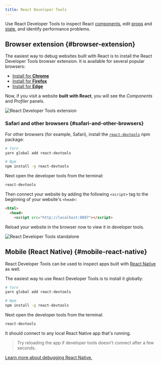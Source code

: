 ```yaml
---
title: React Developer Tools
---
```


<Intro>

Use React Developer Tools to inspect React [components](/learn/your-first-component), edit [props](/learn/passing-props-to-a-component) and [state](/learn/state-a-components-memory), and identify performance problems.

</Intro>

## Browser extension {#browser-extension}

The easiest way to debug websites built with React is to install the React Developer Tools browser extension. It is available for several popular browsers:

* [Install for **Chrome**](https://chrome.google.com/webstore/detail/react-developer-tools/fmkadmapgofadopljbjfkapdkoienihi?hl=en)
* [Install for **Firefox**](https://addons.mozilla.org/en-US/firefox/addon/react-devtools/)
* [Install for **Edge**](https://microsoftedge.microsoft.com/addons/detail/react-developer-tools/gpphkfbcpidddadnkolkpfckpihlkkil)

Now, if you visit a website **built with React**, you will see the _Components_ and _Profiler_ panels.

![React Developer Tools extension](/images/docs/react-devtools-extension.png)

### Safari and other browsers {#safari-and-other-browsers}
For other browsers (for example, Safari), install the [`react-devtools`](https://www.npmjs.com/package/react-devtools) npm package:
```bash
# Yarn
yarn global add react-devtools

# Npm
npm install -g react-devtools
```

Next open the developer tools from the terminal:
```bash
react-devtools
```

Then connect your website by adding the following `<script>` tag to the beginning of your website's `<head>`:
```html {3}
<html>
  <head>
    <script src="http://localhost:8097"></script>
```

Reload your website in the browser now to view it in developer tools.

![React Developer Tools standalone](/images/docs/react-devtools-standalone.png)

## Mobile (React Native) {#mobile-react-native}
React Developer Tools can be used to inspect apps built with [React Native](https://reactnative.dev/) as well.

The easiest way to use React Developer Tools is to install it globally:
```bash
# Yarn
yarn global add react-devtools

# Npm
npm install -g react-devtools
```

Next open the developer tools from the terminal.
```bash
react-devtools
```

It should connect to any local React Native app that's running.

> Try reloading the app if developer tools doesn't connect after a few seconds.

[Learn more about debugging React Native.](https://reactnative.dev/docs/debugging)
